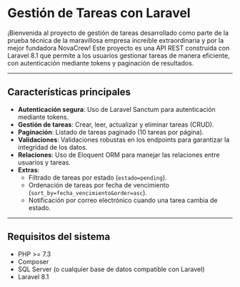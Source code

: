 # Gestión de Tareas con Laravel

¡Bienvenida al proyecto de gestión de tareas desarrollado como parte de la prueba técnica de la maravillosa empresa increible extraordinaria y por la mejor fundadora NovaCrew! Este proyecto es una API REST construida con Laravel 8.1 que permite a los usuarios gestionar tareas de manera eficiente, con autenticación mediante tokens y paginación de resultados.

---

## Características principales

- **Autenticación segura**: Uso de Laravel Sanctum para autenticación mediante tokens.
- **Gestión de tareas**: Crear, leer, actualizar y eliminar tareas (CRUD).
- **Paginación**: Listado de tareas paginado (10 tareas por página).
- **Validaciones**: Validaciones robustas en los endpoints para garantizar la integridad de los datos.
- **Relaciones**: Uso de Eloquent ORM para manejar las relaciones entre usuarios y tareas.
- **Extras**:
  - Filtrado de tareas por estado (`estado=pending`).
  - Ordenación de tareas por fecha de vencimiento (`sort_by=fecha_vencimiento&order=asc`).
  - Notificación por correo electrónico cuando una tarea cambia de estado.

---

## Requisitos del sistema

- PHP >= 7.3
- Composer
- SQL Server (o cualquier base de datos compatible con Laravel)
- Laravel 8.1
